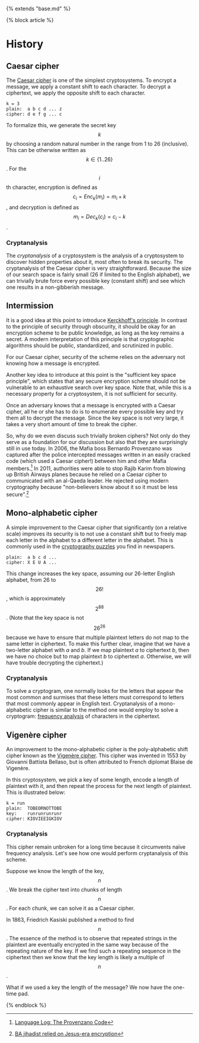 {% extends "base.md" %}

{% block article %}

# History

## Caesar cipher

The [Caesar cipher](http://en.wikipedia.org/wiki/Caesar_cipher) is one of the
simplest cryptosystems. To encrypt a message, we apply a constant shift to each
character. To decrypt a ciphertext, we apply the opposite shift to each
character.

```
k = 3
plain:  a b c d ... z
cipher: d e f g ... c
```

To formalize this, we generate the secret key $$k$$ by choosing a random natural
number in the range from 1 to 26 (inclusive). This can be otherwise written as
$$k \in \{1..26\}$$. For the $$i$$th character, encryption is defined as
$$c_i = Enc_k(m_i) = m_i + k$$, and decryption is defined as
$$m_i = Dec_k(c_i) = c_i - k$$.

### Cryptanalysis

The *cryptanalysis* of a cryptosystem is the analysis of a cryptosystem to
discover hidden properties about it, most often to break its security. The
cryptanalysis of the Caesar cipher is very straightforward. Because the size of
our search space is fairly small (26 if limited to the English alphabet), we
can trivially brute force every possible key (constant shift) and see which one
results in a non-gibberish message.

## Intermission

It is a good idea at this point to introduce [Kerckhoff's
principle](http://en.wikipedia.org/wiki/Kerckhoffs%27s_principle). In contrast
to the principle of security through obscurity, it should be okay for an
encryption scheme to be public knowledge, as long as the key remains a secret.
A modern interpretation of this principle is that cryptographic algorithms
should be public, standardized, and scrutinized in public.

For our Caesar cipher, security of the scheme relies on the adversary not
knowing how a message is encrypted.

Another key idea to introduce at this point is the "sufficient key space
principle", which states that any secure encryption scheme should not be
vulnerable to an exhaustive search over key space. Note that, while this is
a necessary property for a cryptosystem, it is not sufficient for security.

Once an adversary knows that a message is encrypted with a Caesar cipher, all
he or she has to do is to enumerate every possible key and try them all to
decrypt the message. Since the key space is not very large, it takes a very
short amount of time to break the cipher.

So, why do we even discuss such trivially broken ciphers? Not only do they
serve as a foundation for our discussion but also that they are surprisingly
still in use today. In 2006, the Mafia boss Bernardo Provenzano was captured
after the police intercepted messages written in an easily cracked code (which
used a Caesar cipher!) between him and other Mafia members.[^provenzano] In
2011, authorities were able to stop Rajib Karim from blowing up British Airways
planes because he relied on a Caesar cipher to communicated with an al-Qaeda
leader. He rejected using modern cryptography because "non-believers know about
it so it must be less secure".[^karim]

[^provenzano]: [Language Log: The Provenzano Code](http://itre.cis.upenn.edu/myl/languagelog/archives/003049.html)
[^karim]: [BA jihadist relied on Jesus-era encryption](http://www.theregister.co.uk/2011/03/22/ba_jihadist_trial_sentencing/)

## Mono-alphabetic cipher

A simple improvement to the Caesar cipher that significantly (on a relative
scale) improves its security is to not use a constant shift but to freely map
each letter in the alphabet to a different letter in the alphabet. This is
commonly used in the [cryptography
puzzles](http://en.wikipedia.org/wiki/Cryptogram) you find in newspapers.

```
plain:  a b c d ...
cipher: X E U A ...
```

This change increases the key space, assuming our 26-letter English alphabet,
from 26 to $$26!$$, which is approximately $$2^{88}$$. (Note that the key space is
not $$26^{26}$$ because we have to ensure that multiple plaintext letters do not
map to the same letter in ciphertext. To make this further clear, imagine that
we have a two-letter alphabet with *a* and *b*. If we map plaintext *a* to
ciphertext *b*, then we have no choice but to map plaintext *b* to ciphertext
*a*. Otherwise, we will have trouble decrypting the ciphertext.)

### Cryptanalysis

To solve a cryptogram, one normally looks for the letters that appear the most
common and surmises that these letters must correspond to letters that most
commonly appear in English text. Cryptanalysis of a mono-alphabetic cipher is
similar to the method one would employ to solve a cryptogram: [frequency
analysis](http://en.wikipedia.org/wiki/Frequency_analysis) of characters in the
ciphertext.

## Vigenère cipher

An improvement to the mono-alphabetic cipher is the poly-alphabetic shift
cipher known as the [Vigenère
cipher](http://en.wikipedia.org/wiki/Vigen%C3%A8re_cipher). This cipher was
invented in 1553 by Giovanni Battista Bellaso, but is often attributed to
French diplomat Blaise de Vigenère.

In this cryptosystem, we pick a key of some length, encode a length of
plaintext with it, and then repeat the process for the next length of
plaintext. This is illustrated below:

```
k = run
plain:  TOBEORNOTTOBE
key:    runrunrunrunr
cipher: KIOVIEEIGKIOV
```

### Cryptanalysis

This cipher remain unbroken for a long time because it circumvents naïve
frequency analysis. Let's see how one would perform cryptanalysis of this
scheme.

<!-- TODO: I probably don't know what I'm talking about here -->

Suppose we know the length of the key, $$n$$. We break the cipher text into
chunks of length $$n$$. For each chunk, we can solve it as a Caesar cipher.

In 1863, Friedrich Kasiski published a method to find $$n$$. The essence of the
method is to observe that repeated strings in the plaintext are eventually
encrypted in the same way because of the repeating nature of the key. If we
find such a repeating sequence in the ciphertext then we know that the key
length is likely a multiple of $$n$$.

What if we used a key the length of the message? We now have the one-time pad.

{% endblock %}
